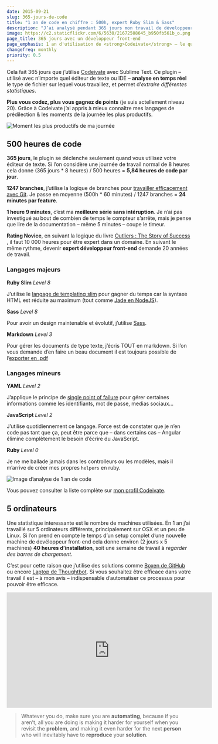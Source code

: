 ```yaml
---
date: 2015-09-21
slug: 365-jours-de-code
title: "1 an de code en chiffre : 500h, expert Ruby Slim & Sass"
description: "J’ai analysé pendant 365 jours mon travail de développeur front-end. J'ai codé sur dfférents langages pour un total de 500 heures, avec 5 ordinateurs tournant avec macOS ou Linux."
image: https://c2.staticflickr.com/6/5630/21672508645_b950fb561b_o.png
page_title: 365 jours avec un développeur front-end
page_emphasis: 1 an d'utilisation de <strong>Codeivate</strong> — le quantified self des programmeurs
changefreq: monthly
priority: 0.5
---
```


Cela fait 365 jours que j’utilise [Codeivate](http://www.codeivate.com) avec Sublime Text. Ce plugin – utilisé avec n’importe quel éditeur de texte ou IDE – __analyse en temps réel__ le type de fichier sur lequel vous travaillez, et permet d’_extraire différentes statistiques_.

__Plus vous codez, plus vous gagnez de points__ (je suis actellement niveau 20). Grâce à Codeivate j’ai appris à mieux connaître mes langages de prédilection & les moments de la journée les plus productifs.

![Moment les plus productifs de ma journée](https://c2.staticflickr.com/6/5780/21051548453_ca5b635709_c.jpg)

## 500 heures de code

__365 jours__, le plugin se déclenche seulement quand vous utilisez votre éditeur de texte. Si l’on considère une journée de travail normal de 8 heures cela donne (365 jours * 8 heures) / 500 heures = __5,84 heures de code par jour__.

__1247 branches__, j’utilise la logique de branches pour [travailler efficacement avec Git](http://nvie.com/posts/a-successful-git-branching-model/). Je passe en moyenne (500h * 60 minutes) / 1247 branches = __24 minutes par feature__.

__1 heure 9 minutes__, c’est ma __meilleure série sans intéruption__. Je n’ai pas investigué au bout de combien de temps le compteur s’arrête, mais je pense que lire de la documentation – même 5 minutes – coupe le timeur.

__Rating Novice__, en suivant la logique du livre <a href="http://www.amazon.fr/gp/product/0316017930/ref=as_li_tl?ie=UTF8&camp=1642&creative=19458&creativeASIN=0316017930&linkCode=as2&tag=davidl-21">Outliers : The Story of Success</a><img src="http://ir-fr.amazon-adsystem.com/e/ir?t=davidl-21&l=as2&o=8&a=0316017930" width="1" height="1" border="0" alt="" style="border:none !important; margin:0px !important;" />, il faut 10 000 heures pour être expert dans un domaine. En suivant le même rythme, devenir __expert développeur front-end__ demande 20 années de travail.

### Langages majeurs

__Ruby Slim__ _Level 8_

J’utilise le [langage de templating slim](http://slim-lang.com/) pour gagner du temps car la syntaxe HTML est réduite au maximum (tout comme [Jade en NodeJS](http://jade-lang.com/)).

__Sass__ _Level 8_

Pour avoir un design maintenable et évolutif, j’utilise [Sass](http://sass-lang.com/).

__Markdown__ _Level 3_

Pour gérer les documents de type texte, j’écris TOUT en markdown. Si l’on vous demande d’en faire un beau document il est toujours possible de l’[exporter en .pdf](http://www.markdowntopdf.com/)

### Langages mineurs

__YAML__ _Level 2_

J’applique le principe de [single point of failure](https://fr.wikipedia.org/wiki/Point_individuel_de_d%C3%A9faillance) pour gérer certaines informations comme les identifiants, mot de passe, medias sociaux…

__JavaScript__ _Level 2_

J’utilise quotidiennement ce langage. Force est de constater que je n’en code pas tant que ça, peut être parce que – dans certains cas – Angular élimine complètement le besoin d’écrire du JavaScript.

__Ruby__ _Level 0_

Je ne me ballade jamais dans les controlleurs ou les modèles, mais il m’arrive de créer mes propres `helpers` en ruby.

![Image d’analyse de 1 an de code](https://c2.staticflickr.com/6/5630/21672508645_b950fb561b_o.png)

Vous pouvez consulter la liste complète sur [mon profil Codeivate](http://www.codeivate.com/users/flexbox/).



## 5 ordinateurs

Une statistique interessante est le nombre de machines utilisées. En 1 an j’ai travaillé sur 5 ordinateurs différents, principalement sur OSX et un peu de Linux. Si l’on prend en compte le temps d’un setup complet d’une nouvelle machine de devéloppeur front-end cela donne environ (2 jours x 5 machines) __40 heures d’installation__, soit une semaine de travail à _regarder des barres de chargement_.

C’est pour cette raison que j’utilise des solutions comme [Boxen de GitHub](https://github.com/blog/1345-introducing-boxen) ou encore [Laptop de Thoughtbot](https://robots.thoughtbot.com/laptop-setup-for-an-awesome-development-environment). Si vous souhaitez être efficace dans votre travail il est – à mon avis – indispensable d’automatiser ce processus pour pouvoir être efficace.

<iframe width="560" height="315" src="https://www.youtube.com/embed/ZPjjiR4paVY" frameborder="0" allowfullscreen></iframe>

> Whatever you do, make sure you are __automating__, because if you aren’t, all you are doing is making it harder for yourself when you revisit the __problem__, and making it even harder for the next __person__ who will inevitably have to __reproduce__ your __solution__.

